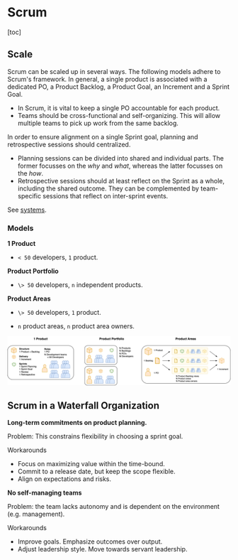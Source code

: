 # Scrum

[toc]

## Scale

Scrum can be scaled up in several ways. The following models adhere to Scrum's framework. In general, a single product is associated with a dedicated PO, a Product Backlog, a Product Goal, an Increment and a Sprint Goal.

- In Scrum, it is vital to keep a single PO accountable for each product.
- Teams should be cross-functional and self-organizing. This will allow multiple teams to pick up work from the same backlog.



In order to ensure alignment on a single Sprint goal, planning and retrospective sessions should centralized. 

- Planning sessions can be divided into shared and individual parts. The former focusses on the *why* and *what*, whereas the latter focusses on the *how*.
- Retrospective sessions should at least reflect on the Sprint as a whole, including the shared outcome. They can be complemented by team-specific sessions that reflect on inter-sprint events.



See [systems](../systems/structure.md).

### Models

**1 Product**

- `< 50` developers, `1` product.

**Product Portfolio**

- `\> 50` developers, `n` independent products.

**Product Areas**

- `\> 50` developers, `1` product.

- `n` product areas,  `n` product area owners.



![scrum-scaling](../img/scrum-scaling.png)



## Scrum in a Waterfall Organization

**Long-term commitments on product planning.**

Problem: This constrains flexibility in choosing a sprint goal.

Workarounds

- Focus on maximizing value within the time-bound.
- Commit to a release date, but keep the scope flexible.
- Align on expectations and risks.



**No self-managing teams**

Problem: the team lacks autonomy and is dependent on the environment (e.g. management).

Workarounds

- Improve goals. Emphasize outcomes over output.
- Adjust leadership style. Move towards servant leadership.



